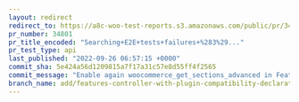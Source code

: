 ```yaml
---
layout: redirect
redirect_to: https://a8c-woo-test-reports.s3.amazonaws.com/public/pr/34801/api/index.html
pr_number: 34801
pr_title_encoded: "Searching+E2E+tests+failures+%283%29..."
pr_test_type: api
last_published: "2022-09-26 06:57:15 +0000"
commit_sha: 5e424a56d1209815a7f17a31c57e8d55ff4f2565
commit_message: "Enable again woocommerce_get_sections_advanced in FeaturesController"
branch_name: add/features-controller-with-plugin-compatibility-declaration-take-2-bis
---
```

